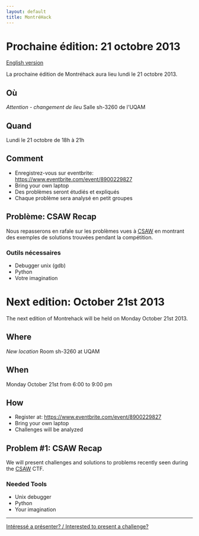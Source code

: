 ```yaml
---
layout: default
title: MontréHack
---
```


# Prochaine édition: 21 octobre 2013
[English version](#english)

La prochaine édition de Montréhack aura lieu lundi le 21 octobre 2013.

## Où
*Attention - changement de lieu* Salle sh-3260 de l'UQAM

## Quand
Lundi le 21 octobre de 18h à 21h

## Comment
* Enregistrez-vous sur eventbrite: https://www.eventbrite.com/event/8900229827
* Bring your own laptop
* Des problèmes seront étudiés et expliqués
* Chaque problème sera analysé en petit groupes

## Problème: CSAW Recap

Nous repasserons en rafale sur les problèmes vues à 
[CSAW](https://ctf.isis.poly.edu/) en montrant
des exemples de solutions trouvées pendant la compétition.

### Outils nécessaires
* Debugger unix (gdb) 
* Python
* Votre imagination

<a id="english"></a>
# Next edition: October 21st 2013

The next edition of Montrehack will be held on Monday October 21st 2013.

## Where
*New location* Room sh-3260 at UQAM

## When
Monday October 21st from 6:00 to 9:00 pm

## How
* Register at: https://www.eventbrite.com/event/8900229827
* Bring your own laptop
* Challenges will be analyzed

## Problem #1: CSAW Recap

We will present challenges and solutions to problems recently seen
during the [CSAW](https://ctf.isis.poly.edu/) CTF.

### Needed Tools
* Unix debugger
* Python
* Your imagination

<hr/>

[Intéressé a présenter? / Interested to present a challenge?](https://github.com/montrehack/montrehack.github.com/wiki/Present-at-Montrehack)

